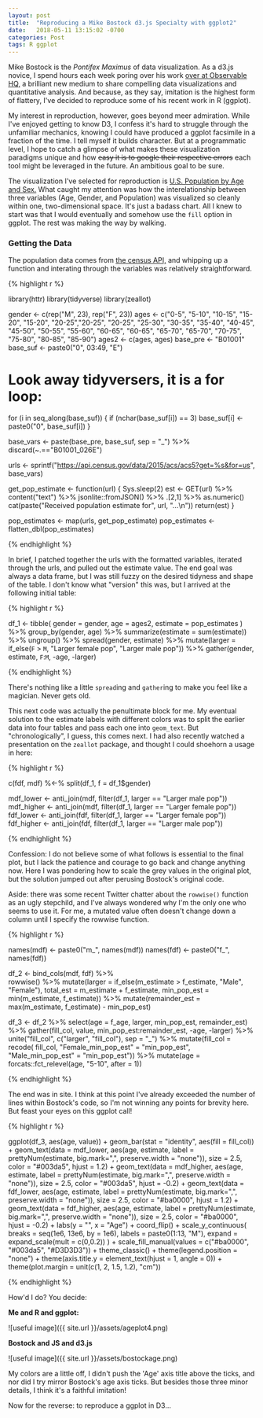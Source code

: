 ```yaml
---
layout: post
title:  "Reproducing a Mike Bostock d3.js Specialty with ggplot2"
date:   2018-05-11 13:15:02 -0700
categories: Post
tags: R ggplot
---
```


Mike Bostock is the *Pontifex Maximus* of data visualization. As a d3.js novice, I spend hours each week poring over his work
[over at Observable HQ,](https://beta.observablehq.com/) a brilliant new medium to share compelling data visualizations and 
quantitative analysis. And because, as they say, imitation is the highest form of flattery, I've decided to reproduce some of his
recent work in R (ggplot).

My interest in reproduction, however, goes beyond meer admiration. While I've enjoyed getting to know D3, I confess 
it's hard to struggle through the unfamiliar mechanics, knowing I could have produced a ggplot facsimile in a 
fraction of the time. I tell myself it builds character. But at a programmatic level, I hope to catch a glimpse of what makes
these visualization paradigms unique and how ~~easy it is to google their respective errors~~ each tool might be leveraged
in the future. An ambitious goal to be sure.

<!--more-->

The visualization I've selected for reproduction is [U.S. Population by Age and Sex.](https://beta.observablehq.com/@mbostock/u-s-population-by-age-and-sex/3)
What caught my attention was how the interelationship between three variables (Age, Gender, and Population) was visualized so
cleanly within one, two-dimensional space. It's just a badass chart. All I knew to start was that
I would eventually and somehow use the `fill` option in ggplot. The rest was making the way by walking.

### Getting the Data

The population data comes from [the census API,](https://api.census.gov) and whipping up a function and interating through the variables was relatively 
straightforward.

{% highlight r %}

library(httr)
library(tidyverse)
library(zeallot)

gender <- c(rep("M", 23), rep("F", 23))
ages <- c("0-5", "5-10", "10-15", "15-20", "15-20", "20-25","20-25", "20-25", "25-30", "30-35",
          "35-40", "40-45", "45-50", "50-55", "55-60", "60-65", "60-65", "65-70", "65-70", "70-75",
          "75-80", "80-85", "85-90")
ages2 <- c(ages, ages)
base_pre <- "B01001"
base_suf <- paste0("0", 03:49, "E")

# Look away tidyversers, it is a for loop:

for (i in seq_along(base_suf)) {
  if (nchar(base_suf[i]) == 3) base_suf[i] <- paste0("0", base_suf[i])
}

base_vars <- paste(base_pre, base_suf, sep = "_") %>% discard(~.=="B01001_026E")

urls <- sprintf("https://api.census.gov/data/2015/acs/acs5?get=%s&for=us", base_vars)

get_pop_estimate <- function(url) {
  Sys.sleep(2)
  est <- GET(url) %>%
    content("text") %>% 
    jsonlite::fromJSON() %>% 
    .[2,1] %>% 
    as.numeric()
  cat(paste("Received population estimate for", url, "...\n"))
  return(est)
}

pop_estimates <- map(urls, get_pop_estimate)
pop_estimates <- flatten_dbl(pop_estimates)

{% endhighlight %}

In brief, I patched together the urls with the formatted variables, iterated through the urls, and pulled 
out the estimate value. The end goal was always a data frame, but I was still fuzzy on the desired tidyness and shape 
of the table. I don't know what "version" this was, but I arrived at the following initial table:

{% highlight r %}

df_1 <- tibble(
  gender = gender,
  age = ages2,
  estimate = pop_estimates
) %>% 
  group_by(gender, age) %>% 
  summarize(estimate = sum(estimate)) %>% 
  ungroup() %>% 
  spread(gender, estimate) %>% 
  mutate(larger = if_else(`F` > `M`, "Larger female pop", "Larger male pop")) %>% 
  gather(gender, estimate, `F`:`M`, -age, -larger)

{% endhighlight %}

There's nothing like a little `spread`ing and `gather`ing to make you feel like a magician. Never gets old.

This next code was actually the penultimate block for me. My eventual solution to the estimate labels with different colors was to split the
earlier data into four tables and pass each one into `geom_text`. But "chronologically", I guess, this comes next.
I had also recently watched a presentation on the `zeallot` package, and thought I could shoehorn a usage in here:

{% highlight r %}

c(fdf, mdf) %<-% split(df_1, f = df_1$gender)

mdf_lower <- anti_join(mdf, filter(df_1, larger == "Larger male pop"))
mdf_higher <- anti_join(mdf, filter(df_1, larger == "Larger female pop"))
fdf_lower <- anti_join(fdf, filter(df_1, larger == "Larger female pop"))
fdf_higher <- anti_join(fdf, filter(df_1, larger == "Larger male pop"))

{% endhighlight %}

Confession: I do not believe some of what follows is essential to the final plot, but I lack the patience and courage
to go back and change anything now. Here I was pondering how to scale the grey values in the original plot, but the solution
jumped out after perusing Bostock's original code.

Aside: there was some recent Twitter chatter about the `rowwise()` function as an ugly stepchild, and I've always wondered why
I'm the only one who seems to use it. For me, a mutated value often doesn't change down a column until I specify the rowwise function.

{% highlight r %}

names(mdf) <- paste0("m_", names(mdf))
names(fdf) <- paste0("f_", names(fdf))

df_2 <- bind_cols(mdf, fdf) %>%  
  rowwise() %>% 
  mutate(larger = if_else(m_estimate > f_estimate, "Male", "Female"),
         total_est = m_estimate + f_estimate,
         min_pop_est = min(m_estimate, f_estimate)) %>% 
  mutate(remainder_est = max(m_estimate, f_estimate) - min_pop_est) 

df_3 <- df_2 %>% 
  select(age = f_age, larger, min_pop_est, remainder_est) %>% 
  gather(fill_col, value, min_pop_est:remainder_est, -age, -larger) %>% 
  unite("fill_col", c("larger", "fill_col"), sep = "_") %>% 
  mutate(fill_col = recode(
    fill_col,
    "Female_min_pop_est" = "min_pop_est",
    "Male_min_pop_est" = "min_pop_est")) %>% 
  mutate(age = forcats::fct_relevel(age, "5-10", after = 1)) 
  
 {% endhighlight %}
 
 The end was in site. I think at this point I've already exceeded the number of lines within Bostock's code, so I'm not
 winning any points for brevity here. But feast your eyes on this ggplot call!
 
 {% highlight r %}
 
 ggplot(df_3, aes(age, value)) +
  geom_bar(stat = "identity", aes(fill = fill_col)) +
  geom_text(data = mdf_lower, aes(age, estimate, label = prettyNum(estimate, big.mark=",", preserve.width = "none")), size = 2.5, color = "#003da5", hjust = 1.2) +
  geom_text(data = mdf_higher, aes(age, estimate, label = prettyNum(estimate, big.mark=",", preserve.width = "none")), size = 2.5, color = "#003da5", hjust = -0.2) +
  geom_text(data = fdf_lower, aes(age, estimate, label = prettyNum(estimate, big.mark=",", preserve.width = "none")), size = 2.5, color = "#ba0000", hjust = 1.2) +
  geom_text(data = fdf_higher, aes(age, estimate, label = prettyNum(estimate, big.mark=",", preserve.width = "none")), size = 2.5, color = "#ba0000", hjust = -0.2) +
  labs(y = "",
       x = "Age") +
  coord_flip() +
  scale_y_continuous(
    breaks = seq(1e6, 13e6, by = 1e6),
    labels = paste0(1:13, "M"),
    expand = expand_scale(mult = c(0,0.2))
  ) +
  scale_fill_manual(values = c("#ba0000", "#003da5", "#D3D3D3")) +
  theme_classic() +
  theme(legend.position = "none") +
  theme(axis.title.y = element_text(hjust = 1, angle = 0)) +
  theme(plot.margin = unit(c(1, 2, 1.5, 1.2), "cm"))
  
 {% endhighlight %}
 
 How'd I do? You decide:
 
 **Me and R and ggplot:**
 
 ![useful image]({{ site.url }}/assets/ageplot4.png)
 
 **Bostock and JS and d3.js**
 
 ![useful image]({{ site.url }}/assets/bostockage.png)
 
 My colors are a little off, I didn't push the 'Age' axis title above the ticks, and nor did I try mirror Bostock's age axis ticks. But besides those three minor details, I think it's a faithful imitation! 
 
 Now for the reverse: to reproduce a ggplot in D3...




